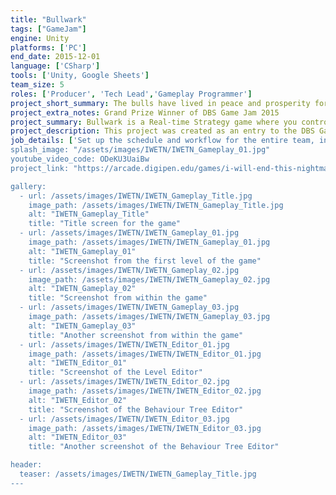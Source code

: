 ```yaml
---
title: "Bullwark"
tags: ["GameJam"]
engine: Unity
platforms: ['PC']
end_date: 2015-12-01
language: ['CSharp']
tools: ['Unity, Google Sheets']
team_size: 5
roles: ['Producer', 'Tech Lead','Gameplay Programmer']
project_short_summary: The bulls have lived in peace and prosperity for generations, but the jealous bears have come to bring them down. Play as five adorable bulls and defend your home from waves of evil bears. Collect resources, manage your fort and shoot down enemies in this unique base-defense strategy game! 
project_extra_notes: Grand Prize Winner of DBS Game Jam 2015
project_summary: Bullwark is a Real-time Strategy game where you control a team of bulls in order to protect a fort from Bear attacks, by manning the turrets while managing your resources.
project_description: This project was created as an entry to the DBS Game Jam 2015 under the theme of The Bears and the Bulls, and had to be made within 3 days. All assets, from graphics, to sounds, to scripts, were created from scratch within that time.
job_details: ['Set up the schedule and workflow for the entire team, including soft milestones, progress updates, and scoping.', 'Implemented the main mechanic of controlling and moving the bulls, along with the ability to interact with objects such as the Turrets and the Walls.', 'Set up a system and workflow which allowed the game designers to balance the stats of the game using Google Sheets and no code. This included details about the waves, and each individual bull's information.']
splash_image: "/assets/images/IWETN/IWETN_Gameplay_01.jpg"
youtube_video_code: ODeKU3UaiBw
project_link: "https://arcade.digipen.edu/games/i-will-end-this-nightmare"

gallery:
  - url: /assets/images/IWETN/IWETN_Gameplay_Title.jpg
    image_path: /assets/images/IWETN/IWETN_Gameplay_Title.jpg
    alt: "IWETN_Gameplay_Title"
    title: "Title screen for the game"
  - url: /assets/images/IWETN/IWETN_Gameplay_01.jpg
    image_path: /assets/images/IWETN/IWETN_Gameplay_01.jpg
    alt: "IWETN_Gameplay_01"
    title: "Screenshot from the first level of the game"
  - url: /assets/images/IWETN/IWETN_Gameplay_02.jpg
    image_path: /assets/images/IWETN/IWETN_Gameplay_02.jpg
    alt: "IWETN_Gameplay_02"
    title: "Screenshot from within the game"
  - url: /assets/images/IWETN/IWETN_Gameplay_03.jpg
    image_path: /assets/images/IWETN/IWETN_Gameplay_03.jpg
    alt: "IWETN_Gameplay_03"
    title: "Another screenshot from within the game"
  - url: /assets/images/IWETN/IWETN_Editor_01.jpg
    image_path: /assets/images/IWETN/IWETN_Editor_01.jpg
    alt: "IWETN_Editor_01"
    title: "Screenshot of the Level Editor"
  - url: /assets/images/IWETN/IWETN_Editor_02.jpg
    image_path: /assets/images/IWETN/IWETN_Editor_02.jpg
    alt: "IWETN_Editor_02"
    title: "Screenshot of the Behaviour Tree Editor"
  - url: /assets/images/IWETN/IWETN_Editor_03.jpg
    image_path: /assets/images/IWETN/IWETN_Editor_03.jpg
    alt: "IWETN_Editor_03"
    title: "Another screenshot of the Behaviour Tree Editor"

header:
  teaser: /assets/images/IWETN/IWETN_Gameplay_Title.jpg
---
```

